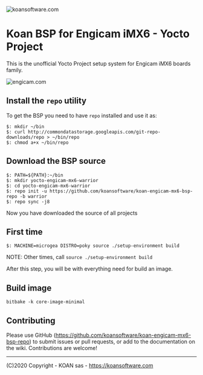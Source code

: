 ![koansoftware.com](https://www.koansoftware.com/wp-content/uploads/2019/06/logo_head_3-300x138.jpg)

# Koan BSP for Engicam iMX6 - Yocto Project

This is the unofficial Yocto Project setup system for Engicam iMX6 boards family.

![engicam.com](https://www.engicam.com/grafiche/personalizzate/engicam2/style/images/logo.png)


## Install the `repo` utility

To get the BSP you need to have `repo` installed and use it as:

```
$: mkdir ~/bin
$: curl http://commondatastorage.googleapis.com/git-repo-downloads/repo > ~/bin/repo
$: chmod a+x ~/bin/repo
```

## Download the BSP source

```
$: PATH=${PATH}:~/bin
$: mkdir yocto-engicam-mx6-warrior
$: cd yocto-engicam-mx6-warrior
$: repo init -u https://github.com/koansoftware/koan-engicam-mx6-bsp-repo -b warrior
$: repo sync -j8
```

Now you have downloaded the source of all projects

## First time

```
$: MACHINE=microgea DISTRO=poky source ./setup-environment build
```
NOTE: Other times, call `source ./setup-environment build`


After this step, you will be with everything need for build an image.

## Build image

```
bitbake -k core-image-minimal
```

Contributing
-------
Please use GitHub (https://github.com/koansoftware/koan-engicam-mx6-bsp-repo) to submit issues or pull requests, or add to the documentation on the wiki. Contributions are welcome!

------

(C)2020 Copyright - KOAN sas - <https://koansoftware.com>

